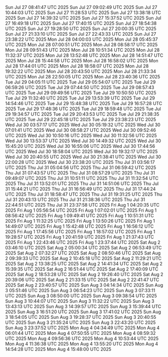 Sun Jul 27 08:41:47 UTC 2025
Sun Jul 27 09:02:49 UTC 2025
Sun Jul 27 10:44:03 UTC 2025
Sun Jul 27 11:28:53 UTC 2025
Sun Jul 27 13:38:18 UTC 2025
Sun Jul 27 14:39:32 UTC 2025
Sun Jul 27 15:37:52 UTC 2025
Sun Jul 27 16:49:18 UTC 2025
Sun Jul 27 17:40:15 UTC 2025
Sun Jul 27 18:54:38 UTC 2025
Sun Jul 27 19:28:50 UTC 2025
Sun Jul 27 20:00:35 UTC 2025
Sun Jul 27 21:33:10 UTC 2025
Sun Jul 27 22:43:33 UTC 2025
Sun Jul 27 23:38:22 UTC 2025
Mon Jul 28 04:00:03 UTC 2025
Mon Jul 28 05:45:37 UTC 2025
Mon Jul 28 07:00:51 UTC 2025
Mon Jul 28 08:58:17 UTC 2025
Mon Jul 28 09:51:43 UTC 2025
Mon Jul 28 10:51:34 UTC 2025
Mon Jul 28 11:32:37 UTC 2025
Mon Jul 28 13:52:48 UTC 2025
Mon Jul 28 14:51:47 UTC 2025
Mon Jul 28 15:44:58 UTC 2025
Mon Jul 28 16:58:02 UTC 2025
Mon Jul 28 17:44:01 UTC 2025
Mon Jul 28 18:58:07 UTC 2025
Mon Jul 28 19:32:22 UTC 2025
Mon Jul 28 20:43:50 UTC 2025
Mon Jul 28 21:33:34 UTC 2025
Mon Jul 28 22:50:05 UTC 2025
Mon Jul 28 23:40:36 UTC 2025
Tue Jul 29 04:05:11 UTC 2025
Tue Jul 29 05:54:07 UTC 2025
Tue Jul 29 06:59:26 UTC 2025
Tue Jul 29 07:44:50 UTC 2025
Tue Jul 29 08:57:43 UTC 2025
Tue Jul 29 09:49:56 UTC 2025
Tue Jul 29 10:50:50 UTC 2025
Tue Jul 29 11:32:40 UTC 2025
Tue Jul 29 13:53:39 UTC 2025
Tue Jul 29 14:54:46 UTC 2025
Tue Jul 29 15:48:38 UTC 2025
Tue Jul 29 16:57:28 UTC 2025
Tue Jul 29 17:48:36 UTC 2025
Tue Jul 29 18:59:48 UTC 2025
Tue Jul 29 19:34:57 UTC 2025
Tue Jul 29 20:43:53 UTC 2025
Tue Jul 29 21:38:35 UTC 2025
Tue Jul 29 22:45:18 UTC 2025
Tue Jul 29 23:38:23 UTC 2025
Wed Jul 30 03:57:17 UTC 2025
Wed Jul 30 05:19:32 UTC 2025
Wed Jul 30 07:01:41 UTC 2025
Wed Jul 30 08:58:27 UTC 2025
Wed Jul 30 09:52:46 UTC 2025
Wed Jul 30 10:50:16 UTC 2025
Wed Jul 30 11:32:56 UTC 2025
Wed Jul 30 13:53:37 UTC 2025
Wed Jul 30 14:49:32 UTC 2025
Wed Jul 30 15:45:20 UTC 2025
Wed Jul 30 16:55:06 UTC 2025
Wed Jul 30 17:44:56 UTC 2025
Wed Jul 30 18:58:04 UTC 2025
Wed Jul 30 19:32:17 UTC 2025
Wed Jul 30 20:40:55 UTC 2025
Wed Jul 30 21:38:41 UTC 2025
Wed Jul 30 22:00:28 UTC 2025
Wed Jul 30 23:38:20 UTC 2025
Thu Jul 31 03:56:17 UTC 2025
Thu Jul 31 05:04:56 UTC 2025
Thu Jul 31 06:59:42 UTC 2025
Thu Jul 31 07:43:57 UTC 2025
Thu Jul 31 08:57:29 UTC 2025
Thu Jul 31 09:49:07 UTC 2025
Thu Jul 31 10:51:11 UTC 2025
Thu Jul 31 11:32:54 UTC 2025
Thu Jul 31 13:52:01 UTC 2025
Thu Jul 31 14:51:06 UTC 2025
Thu Jul 31 15:44:21 UTC 2025
Thu Jul 31 16:56:49 UTC 2025
Thu Jul 31 17:44:24 UTC 2025
Thu Jul 31 18:58:47 UTC 2025
Thu Jul 31 19:31:25 UTC 2025
Thu Jul 31 20:43:13 UTC 2025
Thu Jul 31 21:38:36 UTC 2025
Thu Jul 31 22:44:51 UTC 2025
Thu Jul 31 23:37:58 UTC 2025
Fri Aug  1 04:20:35 UTC 2025
Fri Aug  1 05:56:54 UTC 2025
Fri Aug  1 07:02:01 UTC 2025
Fri Aug  1 08:56:42 UTC 2025
Fri Aug  1 09:49:41 UTC 2025
Fri Aug  1 10:51:31 UTC 2025
Fri Aug  1 11:32:25 UTC 2025
Fri Aug  1 13:50:26 UTC 2025
Fri Aug  1 14:49:07 UTC 2025
Fri Aug  1 15:42:48 UTC 2025
Fri Aug  1 16:56:12 UTC 2025
Fri Aug  1 17:45:56 UTC 2025
Fri Aug  1 18:57:02 UTC 2025
Fri Aug  1 19:28:57 UTC 2025
Fri Aug  1 20:41:59 UTC 2025
Fri Aug  1 21:37:43 UTC 2025
Fri Aug  1 22:43:46 UTC 2025
Fri Aug  1 23:37:44 UTC 2025
Sat Aug  2 03:46:10 UTC 2025
Sat Aug  2 05:00:34 UTC 2025
Sat Aug  2 06:53:49 UTC 2025
Sat Aug  2 07:32:27 UTC 2025
Sat Aug  2 08:50:46 UTC 2025
Sat Aug  2 09:39:33 UTC 2025
Sat Aug  2 10:45:18 UTC 2025
Sat Aug  2 11:29:21 UTC 2025
Sat Aug  2 13:38:25 UTC 2025
Sat Aug  2 14:41:34 UTC 2025
Sat Aug  2 15:39:35 UTC 2025
Sat Aug  2 16:51:44 UTC 2025
Sat Aug  2 17:40:09 UTC 2025
Sat Aug  2 18:53:28 UTC 2025
Sat Aug  2 19:26:40 UTC 2025
Sat Aug  2 20:39:06 UTC 2025
Sat Aug  2 21:33:15 UTC 2025
Sat Aug  2 22:41:47 UTC 2025
Sat Aug  2 23:40:57 UTC 2025
Sun Aug  3 04:14:34 UTC 2025
Sun Aug  3 05:51:46 UTC 2025
Sun Aug  3 06:54:23 UTC 2025
Sun Aug  3 07:33:11 UTC 2025
Sun Aug  3 08:50:00 UTC 2025
Sun Aug  3 09:38:54 UTC 2025
Sun Aug  3 10:44:07 UTC 2025
Sun Aug  3 11:32:22 UTC 2025
Sun Aug  3 13:43:13 UTC 2025
Sun Aug  3 14:39:57 UTC 2025
Sun Aug  3 15:39:44 UTC 2025
Sun Aug  3 16:51:20 UTC 2025
Sun Aug  3 17:41:02 UTC 2025
Sun Aug  3 18:54:05 UTC 2025
Sun Aug  3 19:28:37 UTC 2025
Sun Aug  3 20:40:55 UTC 2025
Sun Aug  3 21:35:24 UTC 2025
Sun Aug  3 22:43:20 UTC 2025
Sun Aug  3 23:37:52 UTC 2025
Mon Aug  4 04:34:49 UTC 2025
Mon Aug  4 06:01:44 UTC 2025
Mon Aug  4 07:50:55 UTC 2025
Mon Aug  4 08:59:32 UTC 2025
Mon Aug  4 09:56:36 UTC 2025
Mon Aug  4 10:53:44 UTC 2025
Mon Aug  4 11:36:38 UTC 2025
Mon Aug  4 13:55:20 UTC 2025
Mon Aug  4 14:54:28 UTC 2025
Mon Aug  4 15:48:00 UTC 2025
